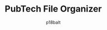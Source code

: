 ---
author: p18balt
image_url: /images/pub21.png
title: PubTech File Organizer
caption: Το PubTech File Organizer είναι μία εναλλακτική κελύφους(shell) για τα Windows 3.x και Windows 2 που μοίαζει με διεπαφή χρήστη Macintosh.
license_url: "http://toastytech.com/guis/pub21.html" 
license_text: toastytech
categories:
  - Αρχεία
  - Διεπαφή Κειμένου
  - Μέθοδος

tags: 
  - PubTech
  - Διαχειριστής Αρχείων
---